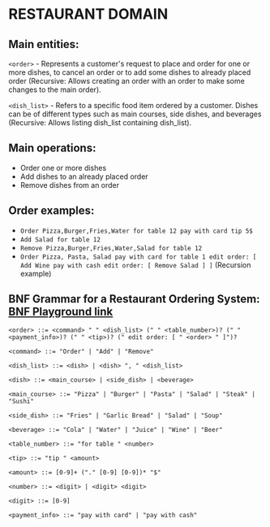 # RESTAURANT DOMAIN

## **Main entities:**

`<order>` - Represents a customer's request to place and order for one or more dishes, to cancel an order or to add some dishes to already placed order (Recursive: Allows creating an order with an order to make some changes to the main order).

`<dish_list>` - Refers to a specific food item ordered by a customer. Dishes can be of different types such as main courses, side dishes, and beverages (Recursive: Allows listing dish_list containing dish_list).

## **Main operations:**

- Order one or more dishes
- Add dishes to an already placed order
- Remove dishes from an order

## **Order examples:**

- `Order Pizza,Burger,Fries,Water for table 12 pay with card tip 5$`
- `Add Salad for table 12`
- `Remove Pizza,Burger,Fries,Water,Salad for table 12`
- `Order Pizza, Pasta, Salad pay with card for table 1 edit order: [ Add Wine pay with cash edit order: [ Remove Salad ] ]` (Recursion example)

## **BNF Grammar for a Restaurant Ordering System: [BNF Playground link](https://bnfplayground.pauliankline.com/?bnf=<order>%20%3A%3A%3D%20<command>%20"%20"%20<dish_list>%20("%20"%20<table_number>%20%7C%20"%20"%20<payment_info>%20%7C%20"%20"%20<tip>%20%7C%20"%20edit%20order%3A%20%5B%20"%20<order>%20"%20%5D")*%0A<command>%20%3A%3A%3D%20"Order"%20%7C%20"Add"%20%7C%20"Remove"%0A<dish_list>%20%3A%3A%3D%20<dish>%20%7C%20<dish>%20"%2C%20"%20<dish_list>%0A<dish>%20%3A%3A%3D%20<main_course>%20%7C%20<side_dish>%20%7C%20<beverage>%0A<main_course>%20%3A%3A%3D%20"Pizza"%20%7C%20"Burger"%20%7C%20"Pasta"%20%7C%20"Salad"%20%7C%20"Steak"%20%7C%20"Sushi"%0A<side_dish>%20%3A%3A%3D%20"Fries"%20%7C%20"Garlic%20Bread"%20%7C%20"Salad"%20%7C%20"Soup"%0A<beverage>%20%3A%3A%3D%20"Cola"%20%7C%20"Water"%20%7C%20"Juice"%20%7C%20"Wine"%20%7C%20"Beer"%0A<table_number>%20%3A%3A%3D%20"for%20table%20"%20<number>%0A<tip>%20%3A%3A%3D%20"tip%20"%20<amount>%0A<amount>%20%3A%3A%3D%20%5B0-9%5D%2B%20("."%20%5B0-9%5D%20%5B0-9%5D)*%20"%24"%0A<number>%20%3A%3A%3D%20<digit>%20%7C%20<digit>%20<digit>%0A<digit>%20%3A%3A%3D%20%5B0-9%5D%0A<payment_info>%20%3A%3A%3D%20"pay%20with%20card"%20%7C%20"pay%20with%20cash"&name=)** 

`<order> ::= <command> " " <dish_list> (" " <table_number>)? (" " <payment_info>)? (" " <tip>)? (" edit order: [ " <order> " ]")?`

`<command> ::= "Order" | "Add" | "Remove"`

`<dish_list> ::= <dish> | <dish> ", " <dish_list>`

`<dish> ::= <main_course> | <side_dish> | <beverage>`

`<main_course> ::= "Pizza" | "Burger" | "Pasta" | "Salad" | "Steak" | "Sushi"`

`<side_dish> ::= "Fries" | "Garlic Bread" | "Salad" | "Soup"`

`<beverage> ::= "Cola" | "Water" | "Juice" | "Wine" | "Beer"`

`<table_number> ::= "for table " <number>`

`<tip> ::= "tip " <amount>`

`<amount> ::= [0-9]+ ("." [0-9] [0-9])* "$"`

`<number> ::= <digit> | <digit> <digit>`

`<digit> ::= [0-9]`

`<payment_info> ::= "pay with card" | "pay with cash"`
